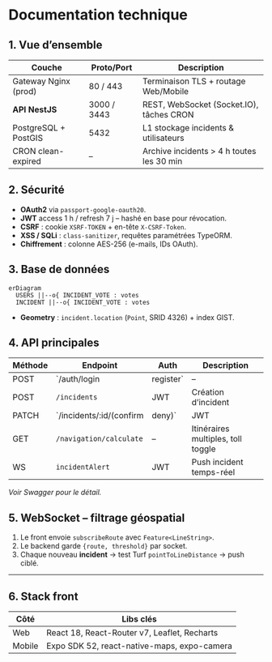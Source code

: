 # Documentation technique

## 1. Vue d’ensemble

| Couche                | Proto/Port | Description                                      |
|-----------------------|------------|--------------------------------------------------|
| Gateway Nginx (prod)  | 80 / 443   | Terminaison TLS + routage Web/Mobile             |
| **API NestJS**        | 3000 / 3443| REST, WebSocket (Socket.IO), tâches CRON         |
| PostgreSQL + PostGIS  | 5432       | L1 stockage incidents & utilisateurs             |
| CRON clean-expired    | –          | Archive incidents > 4 h toutes les 30 min        |

## 2. Sécurité

* **OAuth2** via `passport-google-oauth20`.
* **JWT** access 1 h / refresh 7 j – hashé en base pour révocation.
* **CSRF** : cookie `XSRF-TOKEN` + en-tête `X-CSRF-Token`.
* **XSS / SQLi** : `class-sanitizer`, requêtes paramétrées TypeORM.
* **Chiffrement** : colonne AES-256 (e-mails, IDs OAuth).

## 3. Base de données

```mermaid
erDiagram
  USERS ||--o{ INCIDENT_VOTE : votes
  INCIDENT ||--o{ INCIDENT_VOTE : votes
```

* **Geometry** : `incident.location` (`Point`, SRID 4326) + index GIST.

## 4. API principales

| Méthode | Endpoint                         | Auth | Description                        |
|---------|----------------------------------|------|------------------------------------|
| POST    | `/auth/login | register`         | –    | JWT (+refresh)                     |
| POST    | `/incidents`                    | JWT  | Création d’incident                |
| PATCH   | `/incidents/:id/(confirm|deny)` | JWT  | Vote utilisateur                   |
| GET     | `/navigation/calculate`         | –    | Itinéraires multiples, toll toggle |
| WS      | `incidentAlert`                 | JWT  | Push incident temps-réel           |

*Voir Swagger pour le détail.*

## 5. WebSocket – filtrage géospatial

1. Le front envoie `subscribeRoute` avec `Feature<LineString>`.
2. Le backend garde `{route, threshold}` par socket.
3. Chaque nouveau **incident** → test Turf `pointToLineDistance` → push ciblé.

---

## 6. Stack front

| Côté | Libs clés                  |
|------|---------------------------|
| Web  | React 18, React-Router v7, Leaflet, Recharts |
| Mobile | Expo SDK 52, react-native-maps, expo-camera |
